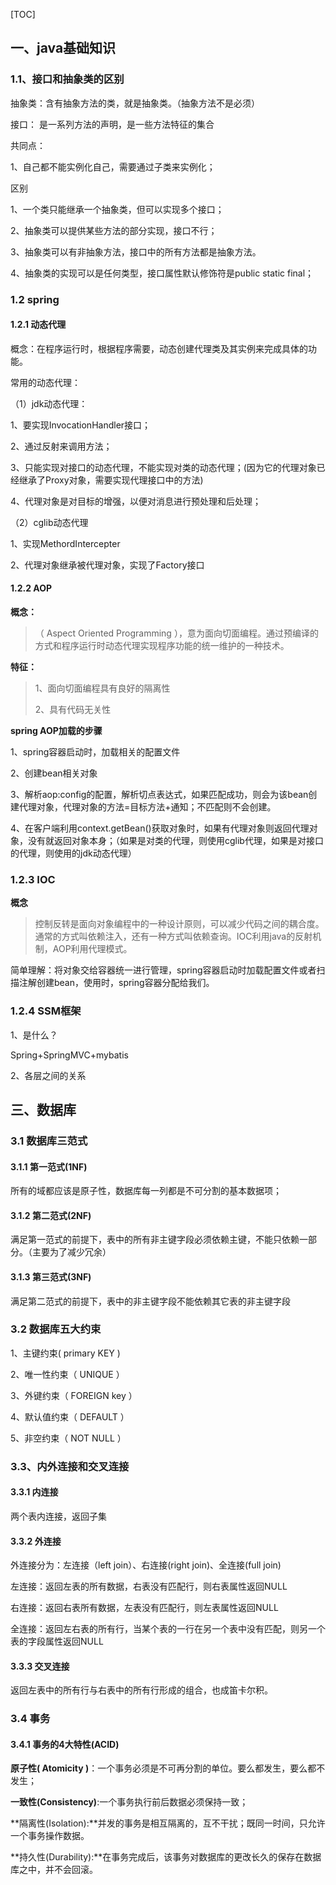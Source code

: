  

[TOC]

## 一、java基础知识

### 1.1、接口和抽象类的区别

抽象类：含有抽象方法的类，就是抽象类。（抽象方法不是必须）

接口： 是一系列方法的声明，是一些方法特征的集合 

共同点：

1、自己都不能实例化自己，需要通过子类来实例化；

区别

1、一个类只能继承一个抽象类，但可以实现多个接口；

2、抽象类可以提供某些方法的部分实现，接口不行；

3、抽象类可以有非抽象方法，接口中的所有方法都是抽象方法。

4、抽象类的实现可以是任何类型，接口属性默认修饰符是public static final；



### 1.2 spring

#### 1.2.1 动态代理

概念：在程序运行时，根据程序需要，动态创建代理类及其实例来完成具体的功能。

常用的动态代理：

（1）jdk动态代理：

1、要实现InvocationHandler接口；

2、通过反射来调用方法；

3、只能实现对接口的动态代理，不能实现对类的动态代理；(因为它的代理对象已经继承了Proxy对象，需要实现代理接口中的方法)

4、代理对象是对目标的增强，以便对消息进行预处理和后处理；

（2）cglib动态代理

1、实现MethordIntercepter

2、代理对象继承被代理对象，实现了Factory接口

#### 1.2.2 AOP

**概念：**

> （ Aspect Oriented Programming ），意为面向切面编程。通过预编译的方式和程序运行时动态代理实现程序功能的统一维护的一种技术。

**特征：**

> 1、面向切面编程具有良好的隔离性
>
> 2、具有代码无关性

**spring AOP加载的步骤**

1、spring容器启动时，加载相关的配置文件

2、创建bean相关对象

3、解析aop:config的配置，解析切点表达式，如果匹配成功，则会为该bean创建代理对象，代理对象的方法=目标方法+通知；不匹配则不会创建。

4、在客户端利用context.getBean()获取对象时，如果有代理对象则返回代理对象，没有就返回对象本身；（如果是对类的代理，则使用cglib代理，如果是对接口的代理，则使用的jdk动态代理）

### 1.2.3 IOC

**概念**

> 控制反转是面向对象编程中的一种设计原则，可以减少代码之间的耦合度。通常的方式叫依赖注入，还有一种方式叫依赖查询。IOC利用java的反射机制，AOP利用代理模式。
>

简单理解：将对象交给容器统一进行管理，spring容器启动时加载配置文件或者扫描注解创建bean，使用时，spring容器分配给我们。

### 1.2.4 SSM框架

1、是什么？

Spring+SpringMVC+mybatis

2、各层之间的关系



## 三、数据库

### 3.1 数据库三范式

#### 3.1.1 第一范式(1NF)

所有的域都应该是原子性，数据库每一列都是不可分割的基本数据项；

#### 3.1.2 第二范式(2NF)

满足第一范式的前提下，表中的所有非主键字段必须依赖主键，不能只依赖一部分。（主要为了减少冗余）

#### 3.1.3 第三范式(3NF)

满足第二范式的前提下，表中的非主键字段不能依赖其它表的非主键字段

### 3.2 数据库五大约束

1、主键约束( primary KEY )

2、唯一性约束（ UNIQUE ）

3、外键约束（ FOREIGN key ）

4、默认值约束（ DEFAULT ）

5、非空约束（ NOT NULL ）

### 3.3、内外连接和交叉连接

#### 3.3.1 内连接

两个表内连接，返回子集

#### 3.3.2 外连接

外连接分为：左连接（left join）、右连接(right join)、全连接(full join)

左连接：返回左表的所有数据，右表没有匹配行，则右表属性返回NULL

右连接：返回右表所有数据，左表没有匹配行，则左表属性返回NULL

全连接：返回左右表的所有行，当某个表的一行在另一个表中没有匹配，则另一个表的字段属性返回NULL

#### 3.3.3 交叉连接

返回左表中的所有行与右表中的所有行形成的组合，也成笛卡尔积。

### 3.4 事务

#### 3.4.1 事务的4大特性(ACID)

**原子性( Atomicity )**：一个事务必须是不可再分割的单位。要么都发生，要么都不发生；

**一致性(Consistency)**:一个事务执行前后数据必须保持一致；

**隔离性(Isolation):**并发的事务是相互隔离的，互不干扰；既同一时间，只允许一个事务操作数据。

**持久性(Durability):**在事务完成后，该事务对数据库的更改长久的保存在数据库之中，并不会回滚。

